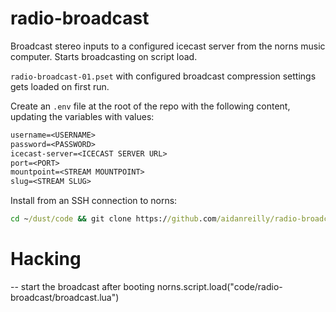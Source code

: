 # radio-broadcast

Broadcast stereo inputs to a configured icecast server from the norns music computer. Starts broadcasting on script load.

`radio-broadcast-01.pset` with configured broadcast compression settings gets loaded on first run.

Create an `.env` file at the root of the repo with the following content, updating the variables with values:

```txt
username=<USERNAME>
password=<PASSWORD>
icecast-server=<ICECAST SERVER URL>
port=<PORT>
mountpoint=<STREAM MOUNTPOINT>
slug=<STREAM SLUG>
```

Install from an SSH connection to norns:

```cmd
cd ~/dust/code && git clone https://github.com/aidanreilly/radio-broadcast.git
```

# Hacking

-- start the broadcast after booting
norns.script.load("code/radio-broadcast/broadcast.lua")
